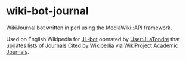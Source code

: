 wiki-bot-journal
================

WikiJournal bot written in perl using the MediaWiki::API framework.

Used on English Wikipedia for [JL-bot](https://en.wikipedia.org/wiki/User:JL-Bot) operated by [User:JLaTondre](https://en.wikipedia.org/wiki/User:JLaTondre) that updates lists of [Journals Cited by Wikipedia](https://en.wikipedia.org/wiki/Wikipedia:WikiProject_Academic_Journals/Journals_cited_by_Wikipedia) via [WikiProject Academic Journals](https://en.wikipedia.org/wiki/Wikipedia:WikiProject_Academic_Journals).
